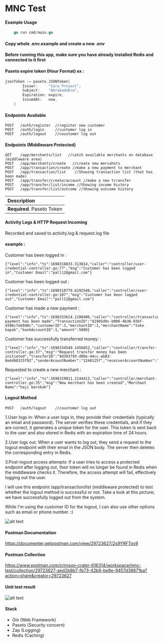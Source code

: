 
# MNC Test


#### Example Usage

```go
	go run cmd/main.go
```

#### Copy whole .env.example and create a new .env

#### Before running this app, make sure you have already installed Redis and connected to it first

#### Paseto expire token (Hour Format) ex :
```go
jsonToken := paseto.JSONToken{
		Issuer:     "Sora Project",
		Subject:    "Abrakadabra",
		Expiration: expire,
		IssuedAt:   now,
	}
```
#### Endpoints Available

```http
POST   /auth/register  //register new customer         
POST   /auth/login     //customer log in          
POST   /auth/logout    //coustomer log out         
```

#### Endpoints (Middleware Protected)
```http
GET    /app/merchants/list   //catch available merchants on database (middleware area)
POST   /app/merchants/create   //create new mercahnts 
POST   /app/transaction/create //make a new payment to merchant
POST   /app/transaction/list    //Showing transaction list (that has been made)
POST   /app/transfer/create/account //make a new trransfer 
POST   /app/transfer/list/income //Showing income history
POST   /app/transfer/list/outcome //Showing outcome history
```

| Description                |
| :------------------------- |
| **Required**. Paseto Token |

#### Activity Logs & HTTP Request Incoming
Recorded and saved to activity.log & request.log file
#### example :
Customer has been logged in :
```
{"level":"info","ts":1698318833.313814,"caller":"controller/user-credential-controller.go:77","msg":"Customer has been logged in","Customer Email":"pall12@gmail.com"}
```
Customer has been logged out :
```
{"level":"info","ts":1698318779.6292548,"caller":"controller/user-credential-controller.go:107","msg":"Customer has been logged out","Customer Email":"pall12@gmail.com"}
```
Customer has made a new payment :
```
{"level":"info","ts":1698333614.1180406,"caller":"controller/transaction_controller.go:44","msg":"A payment has been made","TransactionID":"d1985d9c-b006-4b38-93bf-4596c7eb9d0c","customerID":3,"merchantID":1,"merchantName":"toko bapak","bankAccountID":1,"amount":5000}
```
Customer has successfully transferred money: :
```
{"level":"info","ts":1698334549.1456852,"caller":"controller/transfer-controller.go:37","msg":"Request transfer money has been initiated","transferID":"9d393793-d00e-44cc-ab83-8e4d68325f92","senderAcountNumber":"12481257","receiverAccountNumber":"128124756","amount":10000}
```
Requested to create a new merchant :
```
{"level":"info","ts":1698319011.2144413,"caller":"controller/merchant-controller.go:35","msg":"New merchant has been created","Merchant Name":"haji barokah"}
```

#### Logout Method
```http
POST   /auth/logout    //coustomer log out  
```
1.User logs in: When a user logs in, they provide their credentials (typically an email and password). The server verifies these credentials, and if they are correct, it generates a unique token for the user. This token is sent back to the user and also stored in Redis with an expiration time of 24 hours.

2.User logs out: When a user wants to log out, they send a request to the logout endpoint with their email in the JSON body. The server then deletes the corresponding entry in Redis.

3.Post-logout access attempts: If a user tries to access a protected endpoint after logging out, their token will no longer be found in Redis when the middleware checks it. Therefore, the access attempt will fail, effectively logging out the user.

I will use this endpoint /app/transaction/list (middleware protected) to test whether the logout method is successful or not. Take a look at this picture; we have successfully logged out from the system.

While I'm using the customer ID for the logout, I can also use other options such as email or phone number. :)

![alt text](https://i.ibb.co/ZHCTYLF/Screenshot-2023-10-26-190104.jpg)

#### Postman Documentation
https://documenter.getpostman.com/view/29723627/2s9YRFTov9

#### Postman Collection
https://www.postman.com/crimson-crater-616314/workspace/mnc-test/collection/29723627-aed2b8b7-fb73-42b9-be9e-9457d38871ba?action=share&creator=29723627

#### Unit test result
![alt text](https://i.ibb.co/cFxrvLL/unit-test-res.jpg)

#### Stack
- Gin (Web Framework)
- Paseto (Security concern)
- Zap (Logging)
- Redis (Caching)
